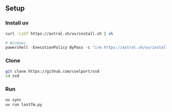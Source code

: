 ## Setup

### Install uv

```bash
curl -LsSf https://astral.sh/uv/install.sh | sh 
```

```powershell
# Windows
powershell -ExecutionPolicy ByPass -c "irm https://astral.sh/uv/install.ps1 | iex" 
```

### Clone
```bash
git clone https://github.com/coolport/ssd
cd ssd
```

### Run
```bash
uv sync
uv run lastfm.py
```
